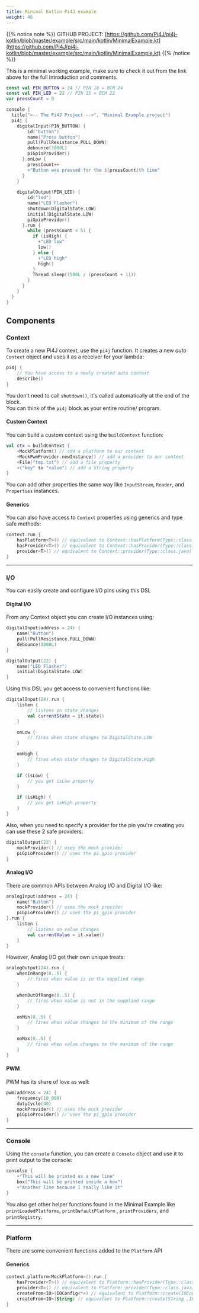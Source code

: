 ```yaml
---
title: Minimal Kotlin Pi4J example
weight: 46
---
```


{{% notice note %}}
GITHUB PROJECT: [https://github.com/Pi4J/pi4j-kotlin/blob/master/example/src/main/kotlin/MinimalExample.kt](https://github.com/Pi4J/pi4j-kotlin/blob/master/example/src/main/kotlin/MinimalExample.kt)
{{% /notice %}}

This is a minimal working example, make sure to check it out from the link above for the full introduction and comments.

```kotlin
const val PIN_BUTTON = 24 // PIN 18 = BCM 24
const val PIN_LED = 22 // PIN 15 = BCM 22
var pressCount = 0

console {
  title("<-- The Pi4J Project -->", "Minimal Example project")
  pi4j {
    digitalInput(PIN_BUTTON) {
        id("button")
        name("Press button")
        pull(PullResistance.PULL_DOWN)
        debounce(3000L)
        piGpioProvider()
      }.onLow {
        pressCount++
        +"Button was pressed for the ${pressCount}th time"
      }
    }
    
    digitalOutput(PIN_LED) {
        id("led")
        name("LED Flasher")
        shutdown(DigitalState.LOW)
        initial(DigitalState.LOW)
        piGpioProvider()
      }.run {
        while (pressCount < 5) {
          if (isHigh) {
            +"LED low"
            low()
          } else {
            +"LED high"
            high()
          }
          Thread.sleep((500L / (pressCount + 1)))
        }
      }
    }
  }
}
```

## Components

### Context

To create a new Pi4J context, use the `pi4j` function. It creates a new _auto_ `Context` object and uses it as a
receiver
for your lambda:

```kotlin
pi4j {
    // You have access to a newly created auto context 
    describe()
}
```

You don't need to call `shutdown()`, it's called automatically at the end of the block.  
You can think of the `pi4j` block as your entire routine/ program.

#### Custom Context

You can build a custom context using the `buildContext` function:

```kotlin
val ctx = buildContext {
    +MockPlatform() // add a platform to our context
    +MockPwmProvider.newInstance() // add a provider to our context
    +File("tmp.txt") // add a file property
    +("key" to "value") // add a String property
} 
```

You can add other properties the same way like `InputStream`, `Reader`, and `Properties` instances.

#### Generics

You can also have access to `Context` properties using generics and type safe methods:

```kotlin
context.run {
    hasPlatform<T>() // equivalent to Context::hasPlatform(Type::class.java)
    hasProvider<T>() // equivalent to Context::hasProvider(Type::class.java)
    provider<T>() // equivalent to Context::provider(Type::class.java)
}
```

---

### I/O

You can easily create and configure I/O pins using this DSL

#### Digital I/O

From any Context object you can create I/O instances using:

```kotlin
digitalInput(address = 24) {
    name("Button")
    pull(PullResistance.PULL_DOWN)
    debounce(3000L)
}

digitalOutput(22) {
    name("LED Flasher")
    initial(DigitalState.LOW)
}
```

Using this DSL you get access to convenient functions like:

```kotlin
digitalInput(24).run {
    listen {
        // listens on state changes
        val currentState = it.state()
    }

    onLow {
        // fires when state changes to DigitalState.LOW
    }

    onHigh {
        // fires when state changes to DigitalState.High
    }

    if (isLow) {
        // you get isLow property 
    }

    if (isHigh) {
        // you get isHigh property 
    }
}
```

Also, when you need to specify a provider for the pin you're creating you can use these 2 safe providers:

```kotlin
digitalOutput(22) {
    mockProvider() // uses the mock provider
    piGpioProvider() // uses the pi_gpio provider
}
```

#### Analog I/O

There are common APIs between Analog I/O and Digital I/O like:

```kotlin
analogInput(address = 24) {
    name("Button")
    mockProvider() // uses the mock provider
    piGpioProvider() // uses the pi_gpio provider
}.run {
    listen {
        // listens on value changes
        val currentValue = it.value()
    }
}
```

However, Analog I/O get their own unique treats:

```kotlin
analogOutput(24).run {
    whenInRange(0..5) {
        // fires when value is in the supplied range
    }

    whenOutOfRange(0..5) {
        // fires when value is not in the supplied range
    }

    onMin(0..5) {
        // fires when value changes to the minimum of the range
    }

    onMax(0..5) {
        // fires when value changes to the maximum of the range
    }
}
```

#### PWM
PWM has its share of love as well: 

```kotlin
pwm(address = 24) {
    frequency(10_000)
    dutyCycle(40)
    mockProvider() // uses the mock provider
    piGpioProvider() // uses the pi_gpio provider
}
```

---

### Console

Using the `console` function, you can create a `Console` object and use it to print output to the console:

```kotlin
consolse {
    +"This will be printed as a new line"
    box("This will be printed inside a box")
    +"Another line because I really like it"
}
```

You also get other helper functions found in the Minimal Example like `printLoadedPlatforms`, `printDefaultPlatform`
, `printProviders`, and `printRegistry`.

---

### Platform
There are some convenient functions added to the `Platform` API

#### Generics
```kotlin
context.platform<MockPlatform>().run {
    hasProvider<T>() // equivalent to Platform::hasProvider(Type::class.java)
    provider<T>() // equivalent to Platform::provider(Type::class.java)
    createFrom<IO>(IOConfig<*>) // equivalent to Platform::create(IOConfig<*> ,IO::class.java)
    createFrom<IO>(String) // equivalent to Platform::create(String ,IO::class.java)
}
```